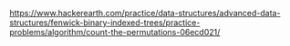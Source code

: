 https://www.hackerearth.com/practice/data-structures/advanced-data-structures/fenwick-binary-indexed-trees/practice-problems/algorithm/count-the-permutations-06ecd021/
